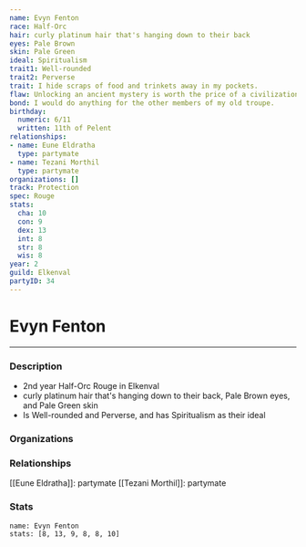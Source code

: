 ```yaml
---
name: Evyn Fenton
race: Half-Orc
hair: curly platinum hair that's hanging down to their back
eyes: Pale Brown
skin: Pale Green
ideal: Spiritualism
trait1: Well-rounded
trait2: Perverse
trait: I hide scraps of food and trinkets away in my pockets.
flaw: Unlocking an ancient mystery is worth the price of a civilization.
bond: I would do anything for the other members of my old troupe.
birthday:
  numeric: 6/11
  written: 11th of Pelent
relationships:
- name: Eune Eldratha
  type: partymate
- name: Tezani Morthil
  type: partymate
organizations: []
track: Protection
spec: Rouge
stats:
  cha: 10
  con: 9
  dex: 13
  int: 8
  str: 8
  wis: 8
year: 2
guild: Elkenval
partyID: 34
---
```

# Evyn Fenton
---
### Description
- 2nd year Half-Orc Rouge in Elkenval
- curly platinum hair that's hanging down to their back, Pale Brown eyes, and Pale Green skin
- Is Well-rounded and Perverse, and has Spiritualism as their ideal

### Organizations
### Relationships
[[Eune Eldratha]]: partymate
[[Tezani Morthil]]: partymate
### Stats
```statblock
name: Evyn Fenton
stats: [8, 13, 9, 8, 8, 10]
```